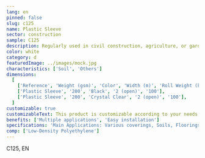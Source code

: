 ```yaml
---
lang: en
pinned: false
slug: c125
name: Plastic Sleeve
sector: construction
sample: C125
description: Regularly used in civil construction, agriculture, or gardening. The plastic sleeve can be applied as wall protection or to cover products that need to be kept dry and protected from moisture, or even in flooring applications.
color: white
category: d
featuredImage: ../images/mock.jpg
characteristics: ['Soil', 'Others']
dimensions:
  [
    ['Reference', 'Weight (gsm)', 'Color', 'Width (m)', 'Roll Weight (kg)'],
    ['Plastic Sleeve', '200', 'Black', '2 (open)', '100'],
    ['Plastic Sleeve', '200', 'Crystal Clear', '2 (open)', '100'],
  ]
customizable: true
customizableText: This product is customizable according to your needs. Contact us for more information.
benefits: ['Multiple applications', 'Easy installation']
specifications: 'Main Applications: Various coverings, Soils, Floorings, Protection'
comp: ['Low-Density Polyethylene']
---
```


C125, EN
